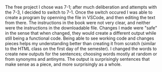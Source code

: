 The free project I chose was 7-1; after much deliberation and attempts with the 7-3, I decided to switch to 7-1.
Once the switch occured I was able to create a program by openning the file in VSCode, and then editing the text from there.
The instructions in the book were not very clear, and neither were the instructions in the downloadable file. Changes I made were
"safe" in the sense that when changed, they would create a different output while still being a functional code. Being able to see
working code and changes pieces helps my understanding better than creating it from scratch (similar to the HTML class on the first
day of the semester). I changed the words to create new outputs for the sentences; choosing words mostly at random or from 
synonyms and antinyms. The output is surprisingly sentences that make sense as a piece, and more surprisingly as a whole. 

